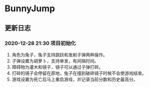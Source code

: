 # BunnyJump

## 更新日志

### 2020-12-28 21:30 项目初始化

1. 角色为兔子，兔子支持跳跃和发射子弹两种操作。
2. 子弹设置为胡萝卜，支持单发，有间隔时间。
3. 障碍物为灌木和镜子，镜子可以通过子弹打碎。
4. 打碎的镜子会停留在原地，兔子在撞到破碎镜子时候不会使游戏结束。
5. 游戏设置为死亡后马上重启游戏，并记录当前分数和历史最高分。

